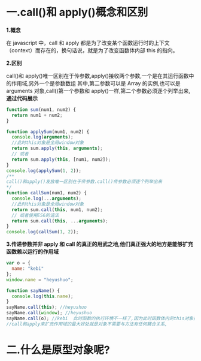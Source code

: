 # 一.call()和 apply()概念和区别

**1.概念**

在 javascript 中，call 和 apply 都是为了改变某个函数运行时的上下文（context）而存在的，换句话说，就是为了改变函数体内部 this 的指向。

**2.区别**

call()和 apply()唯一区别在于传参数,apply()接收两个参数,一个是在其运行函数中的作用域,另外一个是参数数组
其中,第二参数可以是 Array 的实例,也可以是 arguments 对象,call()第一个参数和 apply()一样,第二个参数必须逐个列举出来,**通过代码展示**

```javascript
function sum(num1, num2) {
  return num1 + num2;
}

function applySum(num1, num2) {
  console.log(arguments);
  //此时this对象是全局window对象
  return sum.apply(this, arguments);
  // 或者
  return sum.apply(this, [num1, num2]);
}
console.log(applySum(1, 2));
/**
call()和apply()发放唯一区别在于传参数.call()传参数必须逐个列举出来
*/
function callSum(num1, num2) {
  console.log(...arguments);
  //此时this对象是全局window对象
  return sum.call(this, num1, num2);
  // 或者使用ES6的语法
  return sum.call(this, ...arguments);
}
console.log(callSum(1, 2));
```

**3.传递参数并非 apply 和 call 的真正的用武之地,他们真正强大的地方是能够扩充函数赖以运行的作用域**

```javascript
var o = {
  name: "kebi"
};
window.name = "heyushuo";

function sayName() {
  console.log(this.name);
}
sayName.call(this); //heyushuo
sayName.call(window); //heyushuo
sayName.call(o); //kebi  此时函数的执行环境不一样了,因为此时函数体内的this对象指向了o,于是结果显示的是'kebi'
//call和apply来扩充作用域的最大好处就是对象不需要与方法有任何耦合关系,
```

# 二.什么是原型对象呢?
